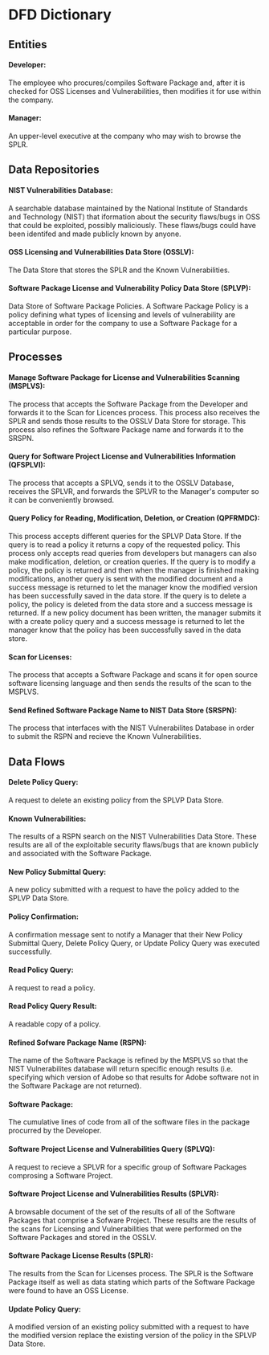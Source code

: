 # DFD Dictionary 

## Entities

#### Developer: 
The employee who procures/compiles Software Package and, after it is checked for OSS Licenses and Vulnerabilities, then modifies it for use within the company.

#### Manager: 
An upper-level executive at the company who may wish to browse the SPLR.

## Data Repositories

#### NIST Vulnerabilities Database:
A searchable database maintained by the National Institute of Standards and Technology (NIST) that iformation about the security flaws/bugs in OSS that could be exploited, possibly maliciously. These flaws/bugs could have been identifed and made publicly known by anyone.

#### OSS Licensing and Vulnerabilities Data Store (OSSLV): 
The Data Store that stores the SPLR and the Known Vulnerabilities.

#### Software Package License and Vulnerability Policy Data Store (SPLVP):
Data Store of Software Package Policies. A Software Package Policy is a policy defining what types of licensing and levels of vulnerability are acceptable in order for the company to use a Software Package for a particular purpose.

## Processes

#### Manage Software Package for License and Vulnerabilities Scanning (MSPLVS): 
The process that accepts the Software Package from the Developer and forwards it to the Scan for Licences process. This process also receives the SPLR and sends those results to the OSSLV Data Store for storage. This process also refines the Software Package name and forwards it to the SRSPN.

#### Query for Software Project License and Vulnerabilities Information (QFSPLVI): 
The process that accepts a SPLVQ, sends it to the OSSLV Database, receives the SPLVR, and forwards the SPLVR to the Manager's computer so it can be conveniently browsed.

#### Query Policy for Reading, Modification, Deletion, or Creation (QPFRMDC):
This process accepts different queries for the SPLVP Data Store. If the query is to read a policy it returns a copy of the requested policy. This process only accepts read queries from developers but managers can also make modification, deletion, or creation queries. If the query is to modify a policy, the policy is returned and then when the manager is finished making modifications, another query is sent with the modified document and a success message is returned to let the manager know the modified version has been successfully saved in the data store. If the query is to delete a policy, the policy is deleted from the data store and a success message is returned. If a new policy document has been written, the manager submits it with a create policy query and a success message is returned to let the manager know that the policy has been successfully saved in the data store.

#### Scan for Licenses: 
The process that accepts a Software Package and scans it for open source software licensing language and then sends the results of the scan to the MSPLVS.

#### Send Refined Software Package Name to NIST Data Store (SRSPN):
The process that interfaces with the NIST Vulnerabilites Database in order to submit the RSPN and recieve the Known Vulnerabilities.

## Data Flows

#### Delete Policy Query:
A request to delete an existing policy from the SPLVP Data Store.

#### Known Vulnerabilities:
The results of a RSPN search on the NIST Vulnerabilities Data Store. These results are all of the exploitable security flaws/bugs that are known publicly and associated with the Software Package.

#### New Policy Submittal Query:
A new policy submitted with a request to have the policy added to the SPLVP Data Store.

#### Policy Confirmation:
A confirmation message sent to notify a Manager that their New Policy Submittal Query, Delete Policy Query, or Update Policy Query was executed successfully.

#### Read Policy Query:
A request to read a policy.

#### Read Policy Query Result:
A readable copy of a policy.

#### Refined Sofware Package Name (RSPN):
The name of the Software Package is refined by the MSPLVS so that the NIST Vulnerabilites database will return specific enough results (i.e. specifying which version of Adobe so that results for Adobe software not in the Software Package are not returned).

#### Software Package: 
The cumulative lines of code from all of the software files in the package procurred by the Developer.

#### Software Project License and Vulnerabilities Query (SPLVQ): 
A request to recieve a SPLVR for a specific group of Software Packages comprosing a Software Project.

#### Software Project License and Vulnerabilities Results (SPLVR):
A browsable document of the set of the results of all of the Software Packages that comprise a Sofware Project.  These results are the results of the scans for Licensing and Vulnerabilities that were performed on the Software Packages and stored in the OSSLV.

#### Software Package License Results (SPLR): 
The results from the Scan for Licenses process. The SPLR is the Software Package itself as well as data stating which parts of the Software Package were found to have an OSS License.

#### Update Policy Query:
A modified version of an existing policy submitted with a request to have the modified version replace the existing version of the policy in the SPLVP Data Store.
